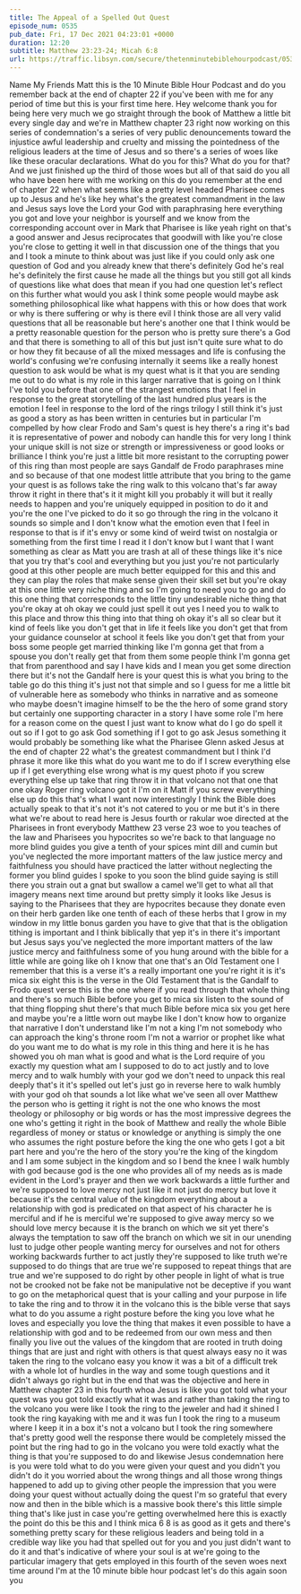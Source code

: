```yaml
---
title: The Appeal of a Spelled Out Quest
episode_num: 0535
pub_date: Fri, 17 Dec 2021 04:23:01 +0000
duration: 12:20
subtitle: Matthew 23:23-24; Micah 6:8
url: https://traffic.libsyn.com/secure/thetenminutebiblehourpodcast/0535_-_The_Appeal_of_a_Spelled_Out_Quest.mp3
---
```


 Name My Friends Matt this is the 10 Minute Bible Hour Podcast and do you remember back at the end of chapter 22 if you've been with me for any period of time but this is your first time here. Hey welcome thank you for being here very much we go straight through the book of Matthew a little bit every single day and we're in Matthew chapter 23 right now working on this series of condemnation's a series of very public denouncements toward the injustice awful leadership and cruelty and missing the pointedness of the religious leaders at the time of Jesus and so there's a series of woes like like these oracular declarations. What do you for this? What do you for that? And we just finished up the third of those woes but all of that said do you all who have been here with me working on this do you remember at the end of chapter 22 when what seems like a pretty level headed Pharisee comes up to Jesus and he's like hey what's the greatest commandment in the law and Jesus says love the Lord your God with paraphrasing here everything you got and love your neighbor is yourself and we know from the corresponding account over in Mark that Pharisee is like yeah right on that's a good answer and Jesus reciprocates that goodwill with like you're close you're close to getting it well in that discussion one of the things that you and I took a minute to think about was just like if you could only ask one question of God and you already knew that there's definitely God he's real he's definitely the first cause he made all the things but you still got all kinds of questions like what does that mean if you had one question let's reflect on this further what would you ask I think some people would maybe ask something philosophical like what happens with this or how does that work or why is there suffering or why is there evil I think those are all very valid questions that all be reasonable but here's another one that I think would be a pretty reasonable question for the person who is pretty sure there's a God and that there is something to all of this but just isn't quite sure what to do or how they fit because of all the mixed messages and life is confusing the world's confusing we're confusing internally it seems like a really honest question to ask would be what is my quest what is it that you are sending me out to do what is my role in this larger narrative that is going on I think I've told you before that one of the strangest emotions that I feel in response to the great storytelling of the last hundred plus years is the emotion I feel in response to the lord of the rings trilogy I still think it's just as good a story as has been written in centuries but in particular I'm compelled by how clear Frodo and Sam's quest is hey there's a ring it's bad it is representative of power and nobody can handle this for very long I think your unique skill is not size or strength or impressiveness or good looks or brilliance I think you're just a little bit more resistant to the corrupting power of this ring than most people are says Gandalf de Frodo paraphrases mine and so because of that one modest little attribute that you bring to the game your quest is as follows take the ring walk to this volcano that's far away throw it right in there that's it it might kill you probably it will but it really needs to happen and you're uniquely equipped in position to do it and you're the one I've picked to do it so go through the ring in the volcano it sounds so simple and I don't know what the emotion even that I feel in response to that is if it's envy or some kind of weird twist on nostalgia or something from the first time I read it I don't know but I want that I want something as clear as Matt you are trash at all of these things like it's nice that you try that's cool and everything but you just you're not particularly good at this other people are much better equipped for this and this and they can play the roles that make sense given their skill set but you're okay at this one little very niche thing and so I'm going to need you to go and do this one thing that corresponds to the little tiny undesirable niche thing that you're okay at oh okay we could just spell it out yes I need you to walk to this place and throw this thing into that thing oh okay it's all so clear but it kind of feels like you don't get that in life it feels like you don't get that from your guidance counselor at school it feels like you don't get that from your boss some people get married thinking like I'm gonna get that from a spouse you don't really get that from them some people think I'm gonna get that from parenthood and say I have kids and I mean you get some direction there but it's not the Gandalf here is your quest this is what you bring to the table go do this thing it's just not that simple and so I guess for me a little bit of vulnerable here as somebody who thinks in narrative and as someone who maybe doesn't imagine himself to be the the hero of some grand story but certainly one supporting character in a story I have some role I'm here for a reason come on the quest I just want to know what do I go do spell it out so if I got to go ask God something if I got to go ask Jesus something it would probably be something like what the Pharisee Glenn asked Jesus at the end of chapter 22 what's the greatest commandment but I think I'd phrase it more like this what do you want me to do if I screw everything else up if I get everything else wrong what is my quest photo if you screw everything else up take that ring throw it in that volcano not that one that one okay Roger ring volcano got it I'm on it Matt if you screw everything else up do this that's what I want now interestingly I think the Bible does actually speak to that it's not it's not catered to you or me but it's in there what we're about to read here is Jesus fourth or rakular woe directed at the Pharisees in front everybody Matthew 23 verse 23 woe to you teaches of the law and Pharisees you hypocrites so we're back to that language no more blind guides you give a tenth of your spices mint dill and cumin but you've neglected the more important matters of the law justice mercy and faithfulness you should have practiced the latter without neglecting the former you blind guides I spoke to you soon the blind guide saying is still there you strain out a gnat but swallow a camel we'll get to what all that imagery means next time around but pretty simply it looks like Jesus is saying to the Pharisees that they are hypocrites because they donate even on their herb garden like one tenth of each of these herbs that I grow in my window in my little bonus garden you have to give that that is the obligation tithing is important and I think biblically that yep it's in there it's important but Jesus says you've neglected the more important matters of the law justice mercy and faithfulness some of you hung around with the bible for a little while are going like oh I know that one that's an Old Testament one I remember that this is a verse it's a really important one you're right it is it's mica six eight this is the verse in the Old Testament that is the Gandalf to Frodo quest verse this is the one where if you read through that whole thing and there's so much Bible before you get to mica six listen to the sound of that thing flopping shut there's that much Bible before mica six you get here and maybe you're a little worn out maybe like I don't know how to organize that narrative I don't understand like I'm not a king I'm not somebody who can approach the king's throne room I'm not a warrior or prophet like what do you want me to do what is my role in this thing and here it is he has showed you oh man what is good and what is the Lord require of you exactly my question what am I supposed to do to act justly and to love mercy and to walk humbly with your god we don't need to unpack this real deeply that's it it's spelled out let's just go in reverse here to walk humbly with your god oh that sounds a lot like what we've seen all over Matthew the person who is getting it right is not the one who knows the most theology or philosophy or big words or has the most impressive degrees the one who's getting it right in the book of Matthew and really the whole Bible regardless of money or status or knowledge or anything is simply the one who assumes the right posture before the king the one who gets I got a bit part here and you're the hero of the story you're the king of the kingdom and I am some subject in the kingdom and so I bend the knee I walk humbly with god because god is the one who provides all of my needs as is made evident in the Lord's prayer and then we work backwards a little further and we're supposed to love mercy not just like it not just do mercy but love it because it's the central value of the kingdom everything about a relationship with god is predicated on that aspect of his character he is merciful and if he is merciful we're supposed to give away mercy so we should love mercy because it is the branch on which we sit yet there's always the temptation to saw off the branch on which we sit in our unending lust to judge other people wanting mercy for ourselves and not for others working backwards further to act justly they're supposed to like truth we're supposed to do things that are true we're supposed to repeat things that are true and we're supposed to do right by other people in light of what is true not be crooked not be fake not be manipulative not be deceptive if you want to go on the metaphorical quest that is your calling and your purpose in life to take the ring and to throw it in the volcano this is the bible verse that says what to do you assume a right posture before the king you love what he loves and especially you love the thing that makes it even possible to have a relationship with god and to be redeemed from our own mess and then finally you live out the values of the kingdom that are rooted in truth doing things that are just and right with others is that quest always easy no it was taken the ring to the volcano easy you know it was a bit of a difficult trek with a whole lot of hurdles in the way and some tough questions and it didn't always go right but in the end that was the objective and here in Matthew chapter 23 in this fourth whoa Jesus is like you got told what your quest was you got told exactly what it was and rather than taking the ring to the volcano you were like I took the ring to the jeweler and had it shined I took the ring kayaking with me and it was fun I took the ring to a museum where I keep it in a box it's not a volcano but I took the ring somewhere that's pretty good well the response there would be completely missed the point but the ring had to go in the volcano you were told exactly what the thing is that you're supposed to do and likewise Jesus condemnation here is you were told what to do you were given your quest and you didn't you didn't do it you worried about the wrong things and all those wrong things happened to add up to giving other people the impression that you were doing your quest without actually doing the quest I'm so grateful that every now and then in the bible which is a massive book there's this little simple thing that's like just in case you're getting overwhelmed here this is exactly the point do this be this and I think mica 6 8 is as good as it gets and there's something pretty scary for these religious leaders and being told in a credible way like you had that spelled out for you and you just didn't want to do it and that's indicative of where your soul is at we're going to the particular imagery that gets employed in this fourth of the seven woes next time around I'm at the 10 minute bible hour podcast let's do this again soon you